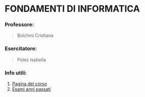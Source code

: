# FONDAMENTI DI INFORMATICA

### Professore:
> Bolchini Cristiana
### Esercitatore:
> Poles Isabella

### Info utili:
1. [Pagina del corso](https://bolchini.faculty.polimi.it/fi202223.htm)
1. [Esami anni passati](https://bolchini.faculty.polimi.it/exams/index.htm)

